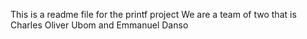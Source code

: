 This is a readme file for the printf project
We are a team of two that is Charles Oliver Ubom and Emmanuel Danso
